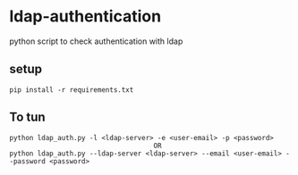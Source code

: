 # ldap-authentication
python script to check authentication with ldap

## setup
```commandline
pip install -r requirements.txt
```

## To tun
```commandline
python ldap_auth.py -l <ldap-server> -e <user-email> -p <password>
                                    OR
python ldap_auth.py --ldap-server <ldap-server> --email <user-email> --password <password>
```

